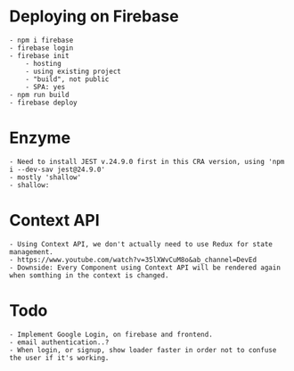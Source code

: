 # Deploying on Firebase

    - npm i firebase
    - firebase login
    - firebase init
        - hosting
        - using existing project
        - "build", not public
        - SPA: yes
    - npm run build
    - firebase deploy

# Enzyme

    - Need to install JEST v.24.9.0 first in this CRA version, using 'npm i --dev-sav jest@24.9.0'
    - mostly 'shallow'
    - shallow:

# Context API

    - Using Context API, we don't actually need to use Redux for state management.
    - https://www.youtube.com/watch?v=35lXWvCuM8o&ab_channel=DevEd
    - Downside: Every Component using Context API will be rendered again when somthing in the context is changed.

# Todo

    - Implement Google Login, on firebase and frontend.
    - email authentication..?
    - When login, or signup, show loader faster in order not to confuse the user if it's working.
